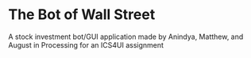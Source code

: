 # The Bot of Wall Street
A stock investment bot/GUI application made by Anindya, Matthew, and August in Processing for an ICS4UI assignment
